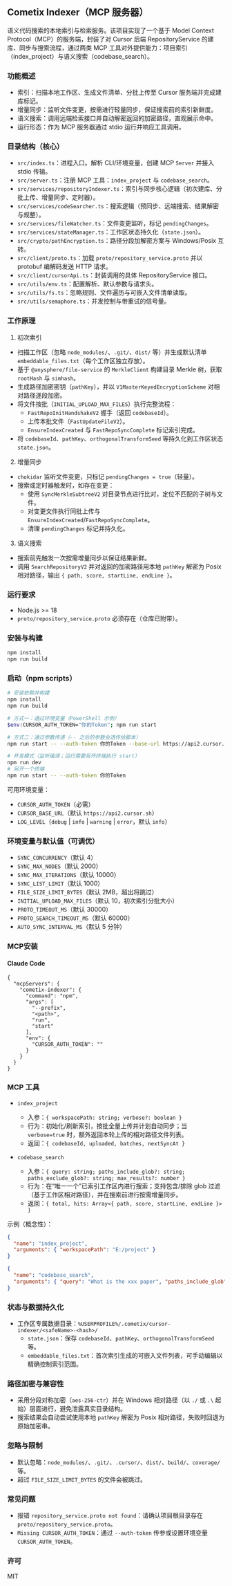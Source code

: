 ## Cometix Indexer（MCP 服务器）

语义代码搜索的本地索引与检索服务。该项目实现了一个基于 Model Context Protocol（MCP）的服务端，封装了对 Cursor 后端 RepositoryService 的建库、同步与搜索流程，通过两类 MCP 工具对外提供能力：项目索引（index_project）与语义搜索（codebase_search）。

### 功能概述
- 索引：扫描本地工作区、生成文件清单、分批上传至 Cursor 服务端并完成建库标记。
- 增量同步：监听文件变更，按需进行轻量同步，保证搜索前的索引新鲜度。
- 语义搜索：调用远端检索接口并自动解密返回的加密路径，直观展示命中。
- 运行形态：作为 MCP 服务器通过 stdio 运行并响应工具调用。

### 目录结构（核心）
- `src/index.ts`：进程入口。解析 CLI/环境变量，创建 MCP `Server` 并接入 stdio 传输。
- `src/server.ts`：注册 MCP 工具：`index_project` 与 `codebase_search`。
- `src/services/repositoryIndexer.ts`：索引与同步核心逻辑（初次建库、分批上传、增量同步、定时器）。
- `src/services/codeSearcher.ts`：搜索逻辑（预同步、远端搜索、结果解密与规整）。
- `src/services/fileWatcher.ts`：文件变更监听，标记 `pendingChanges`。
- `src/services/stateManager.ts`：工作区状态持久化（`state.json`）。
- `src/crypto/pathEncryption.ts`：路径分段加解密方案与 Windows/Posix 互转。
- `src/client/proto.ts`：加载 `proto/repository_service.proto` 并以 protobuf 编解码发送 HTTP 请求。
- `src/client/cursorApi.ts`：封装调用的具体 RepositoryService 接口。
- `src/utils/env.ts`：配置解析、默认参数与请求头。
- `src/utils/fs.ts`：忽略规则、文件遍历与可嵌入文件清单读取。
- `src/utils/semaphore.ts`：并发控制与带重试的信号量。

### 工作原理
1) 初次索引
- 扫描工作区（忽略 `node_modules/`、`.git/`、`dist/` 等）并生成默认清单 `embeddable_files.txt`（每个工作区独立存放）。
- 基于 `@anysphere/file-service` 的 `MerkleClient` 构建目录 Merkle 树，获取 `rootHash` 与 `simhash`。
- 生成路径加密密钥（`pathKey`），并以 `V1MasterKeyedEncryptionScheme` 对相对路径逐段加密。
- 将文件按批（`INITIAL_UPLOAD_MAX_FILES`）执行完整流程：
  - `FastRepoInitHandshakeV2` 握手（返回 `codebaseId`）。
  - 上传本批文件（`FastUpdateFileV2`）。
  - `EnsureIndexCreated` 与 `FastRepoSyncComplete` 标记索引完成。
- 将 `codebaseId`、`pathKey`、`orthogonalTransformSeed` 等持久化到工作区状态 `state.json`。

2) 增量同步
- `chokidar` 监听文件变更，只标记 `pendingChanges = true`（轻量）。
- 搜索或定时器触发时，如存在变更：
  - 使用 `SyncMerkleSubtreeV2` 对目录节点进行比对，定位不匹配的子树与文件。
  - 对变更文件执行同批上传与 `EnsureIndexCreated`/`FastRepoSyncComplete`。
  - 清理 `pendingChanges` 标记并持久化。

3) 语义搜索
- 搜索前先触发一次按需增量同步以保证结果新鲜。
- 调用 `SearchRepositoryV2` 并对返回的加密路径用本地 `pathKey` 解密为 Posix 相对路径，输出 `{ path, score, startLine, endLine }`。

### 运行要求
- Node.js >= 18
- `proto/repository_service.proto` 必须存在（仓库已附带）。

### 安装与构建
```bash
npm install
npm run build
```

### 启动（npm scripts）
```bash
# 安装依赖并构建
npm install
npm run build

# 方式一：通过环境变量（PowerShell 示例）
$env:CURSOR_AUTH_TOKEN="你的Token"; npm run start

# 方式二：通过参数传递（-- 之后的参数会透传给脚本）
npm run start -- --auth-token 你的Token --base-url https://api2.cursor.sh --log-level info

# 开发模式（监听编译；运行需要另开终端执行 start）
npm run dev
# 另开一个终端
npm run start -- --auth-token 你的Token
```
可用环境变量：
- `CURSOR_AUTH_TOKEN`（必需）
- `CURSOR_BASE_URL`（默认 `https://api2.cursor.sh`）
- `LOG_LEVEL`（`debug` | `info` | `warning` | `error`，默认 `info`）

### 环境变量与默认值（可调优）
- `SYNC_CONCURRENCY`（默认 4）
- `SYNC_MAX_NODES`（默认 2000）
- `SYNC_MAX_ITERATIONS`（默认 10000）
- `SYNC_LIST_LIMIT`（默认 1000）
- `FILE_SIZE_LIMIT_BYTES`（默认 2MB，超出将跳过）
- `INITIAL_UPLOAD_MAX_FILES`（默认 10，初次索引分批大小）
- `PROTO_TIMEOUT_MS`（默认 30000）
- `PROTO_SEARCH_TIMEOUT_MS`（默认 60000）
- `AUTO_SYNC_INTERVAL_MS`（默认 5 分钟）

### MCP安装
#### Claude Code
```
{
  "mcpServers": {
    "cometix-indexer": {
      "command": "npm",
      "args": [
        "--prefix",
        "<path>",
        "run",
        "start"
      ],
      "env": {
        "CURSOR_AUTH_TOKEN": ""
      }
    }
  }
}
```

### MCP 工具
- `index_project`
  - 入参：`{ workspacePath: string; verbose?: boolean }`
  - 行为：初始化/刷新索引，按批全量上传并计划自动同步；当 `verbose=true` 时，额外返回本轮上传的相对路径文件列表。
  - 返回：`{ codebaseId, uploaded, batches, nextSyncAt }`

- `codebase_search`
  - 入参：`{ query: string; paths_include_glob?: string; paths_exclude_glob?: string; max_results?: number }`
  - 行为：在“唯一一个”已索引工作区内进行搜索；支持包含/排除 glob 过滤（基于工作区相对路径），并在搜索前进行按需增量同步。
  - 返回：`{ total, hits: Array<{ path, score, startLine, endLine }> }`

示例（概念性）：
```json
{
  "name": "index_project",
  "arguments": { "workspacePath": "E:/project" }
}
```
```json
{
  "name": "codebase_search",
  "arguments": { "query": "What is the xxx paper", "paths_include_glob": "src/**/*.rs", "paths_exclude_glob": "**/tests/**", "max_results": 50 }
}
```

### 状态与数据持久化
- 工作区专属数据目录：`%USERPROFILE%/.cometix/cursor-indexer/<safeName>-<hash>/`
  - `state.json`：保存 `codebaseId`、`pathKey`、`orthogonalTransformSeed` 等。
  - `embeddable_files.txt`：首次索引生成的可嵌入文件列表，可手动编辑以精确控制索引范围。

### 路径加密与兼容性
- 采用分段对称加密（`aes-256-ctr`）并在 Windows 相对路径（以 `./` 或 `.\` 起始）层面进行，避免泄露真实目录结构。
- 搜索结果会自动尝试使用本地 `pathKey` 解密为 Posix 相对路径，失败时回退为原始加密串。

### 忽略与限制
- 默认忽略：`node_modules/`、`.git/`、`.cursor/`、`dist/`、`build/`、`coverage/` 等。
- 超过 `FILE_SIZE_LIMIT_BYTES` 的文件会被跳过。

### 常见问题
- 报错 `repository_service.proto not found`：请确认项目根目录存在 `proto/repository_service.proto`。
- `Missing CURSOR_AUTH_TOKEN`：通过 `--auth-token` 传参或设置环境变量 `CURSOR_AUTH_TOKEN`。

### 许可
MIT


